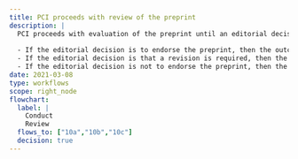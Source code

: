 ```yaml
---
title: PCI proceeds with review of the preprint
description: |
  PCI proceeds with evaluation of the preprint until an editorial decision is reached. The authors are emailed to inform them of the decision and to share the reviews with them. There are three possible outcomes.
  
  - If the editorial decision is to endorse the preprint, then the outcome is published on the PCI site and *AnnounceReview* and *AnnounceEndorsement* notifications are sent.
  - If the editorial decision is that a revision is required, then the author is emailed to explain that resubmission will have to be made through the repository (as before). A *TentativeReject* notification is sent.
  - If the editorial decision is not to endorse the preprint, then the author is emailed to inform them of the decision and a *Reject* notification is sent.
date: 2021-03-08
type: workflows
scope: right_node
flowchart:
  label: |
    Conduct
    Review
  flows_to: ["10a","10b","10c"]
  decision: true
---
```



